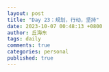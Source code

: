 ```yaml
---
layout: post
title: "Day 23：规划，行动，坚持"
date: 2023-10-07 00:48:13 +0800
author: 丘海东 
tags: daily
comments: true
categories: personal
published: true
---
```

